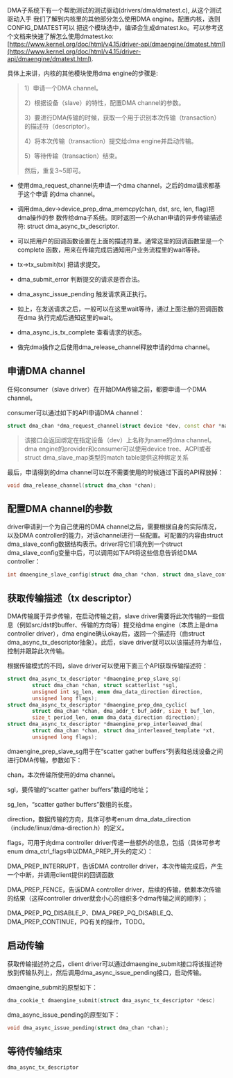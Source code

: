 DMA子系统下有一个帮助测试的测试驱动(drivers/dma/dmatest.c), 从这个测试驱动入手 我们了解到内核里的其他部分怎么使用DMA engine。配置内核，选则CONFIG_DMATEST可以 把这个模块选中，编译会生成dmatest.ko。可以参考这个文档来快速了解怎么使用dmatest.ko: [https://www.kernel.org/doc/html/v4.15/driver-api/dmaengine/dmatest.html](https://www.kernel.org/doc/html/v4.15/driver-api/dmaengine/dmatest.html).

具体上来讲，内核的其他模块使用dma engine的步骤是:


> 1）申请一个DMA channel。
> 
> 2）根据设备（slave）的特性，配置DMA channel的参数。
> 
> 3）要进行DMA传输的时候，获取一个用于识别本次传输（transaction）的描述符（descriptor）。
> 
> 4）将本次传输（transaction）提交给dma engine并启动传输。
> 
> 5）等待传输（transaction）结束。
> 
> 然后，重复3~5即可。

  

- 使用dma_request_channel先申请一个dma channel，之后的dma请求都基于这个申请 的dma channel。
    
- 调用dma_dev->device_prep_dma_memcpy(chan, dst, src, len, flag)把dma操作的参 数传给dma子系统。同时返回一个从chan申请的异步传输描述符: struct dma_async_tx_descriptor.
    
- 可以把用户的回调函数设置在上面的描述符里。通常这里的回调函数里是一个complete 函数，用来在传输完成后通知用户业务流程里的wait等待。
    
- tx->tx_submit(tx) 把请求提交。
    
- dma_submit_error 判断提交的请求是否合法。
    
- dma_async_issue_pending 触发请求真正执行。
    
- 如上，在发送请求之后，一般可以在这里wait等待，通过上面注册的回调函数在dma 执行完成后通知这里的wait。
    
- dma_async_is_tx_complete 查看请求的状态。
    
- 做完dma操作之后使用dma_release_channel释放申请的dma channel。
    

## 申请DMA channel

任何consumer（slave driver）在开始DMA传输之前，都要申请一个DMA channel。

consumer可以通过如下的API申请DMA channel：

```C++
struct dma_chan *dma_request_channel(struct device *dev, const char *name);
```

> 该接口会返回绑定在指定设备（dev）上名称为name的dma channel。dma engine的provider和consumer可以使用device tree、ACPI或者struct dma_slave_map类型的match table提供这种绑定关系

最后，申请得到的dma channel可以在不需要使用的时候通过下面的API释放掉：

```C++
void dma_release_channel(struct dma_chan *chan);
```

## 配置DMA channel的参数

  

driver申请到一个为自己使用的DMA channel之后，需要根据自身的实际情况，以及DMA controller的能力，对该channel进行一些配置。可配置的内容由struct dma_slave_config数据结构表示。driver将它们填充到一个struct dma_slave_config变量中后，可以调用如下API将这些信息告诉给DMA controller：

```C
int dmaengine_slave_config(struct dma_chan *chan, struct dma_slave_config *config)
```

  

## 获取传输描述（tx descriptor）

  

DMA传输属于异步传输，在启动传输之前，slave driver需要将此次传输的一些信息（例如src/dst的buffer、传输的方向等）提交给dma engine（本质上是dma controller driver），dma engine确认okay后，返回一个描述符（由struct dma_async_tx_descriptor抽象）。此后，slave driver就可以以该描述符为单位，控制并跟踪此次传输。

  

根据传输模式的不同，slave driver可以使用下面三个API获取传输描述符：

```C
struct dma_async_tx_descriptor *dmaengine_prep_slave_sg(
        struct dma_chan *chan, struct scatterlist *sgl,
        unsigned int sg_len, enum dma_data_direction direction,
        unsigned long flags);
struct dma_async_tx_descriptor *dmaengine_prep_dma_cyclic(
        struct dma_chan *chan, dma_addr_t buf_addr, size_t buf_len,
        size_t period_len, enum dma_data_direction direction);
struct dma_async_tx_descriptor *dmaengine_prep_interleaved_dma(
        struct dma_chan *chan, struct dma_interleaved_template *xt,
        unsigned long flags);
```

dmaengine_prep_slave_sg用于在“scatter gather buffers”列表和总线设备之间进行DMA传输，参数如下：

chan，本次传输所使用的dma channel。

sgl，要传输的“scatter gather buffers”数组的地址；

sg_len，“scatter gather buffers”数组的长度。

direction，数据传输的方向，具体可参考enum dma_data_direction （include/linux/dma-direction.h）的定义。

flags，可用于向dma controller driver传递一些额外的信息，包括（具体可参考enum dma_ctrl_flags中以DMA_PREP_开头的定义）：

DMA_PREP_INTERRUPT，告诉DMA controller driver，本次传输完成后，产生一个中断，并调用client提供的回调函数

DMA_PREP_FENCE，告诉DMA controller driver，后续的传输，依赖本次传输的结果（这样controller driver就会小心的组织多个dma传输之间的顺序）；

DMA_PREP_PQ_DISABLE_P、DMA_PREP_PQ_DISABLE_Q、DMA_PREP_CONTINUE，PQ有关的操作，TODO。

  

## 启动传输

获取传输描述符之后，client driver可以通过dmaengine_submit接口将该描述符放到传输队列上，然后调用dma_async_issue_pending接口，启动传输。

dmaengine_submit的原型如下：

```C
dma_cookie_t dmaengine_submit(struct dma_async_tx_descriptor *desc)
```

dma_async_issue_pending的原型如下：

```C
void dma_async_issue_pending(struct dma_chan *chan);
```

## 等待传输结束

`dma_async_tx_descriptor`
